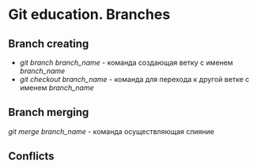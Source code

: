 # Git education. Branches

## Branch creating

* *git branch branch_name* - команда создающая ветку с именем *branch_name*
* *git checkout branch_name* - команда для перехода к другой ветке с именем *branch_name*

## Branch merging

*git merge branch_name* - команда осуществляющая слияние

## Conflicts
